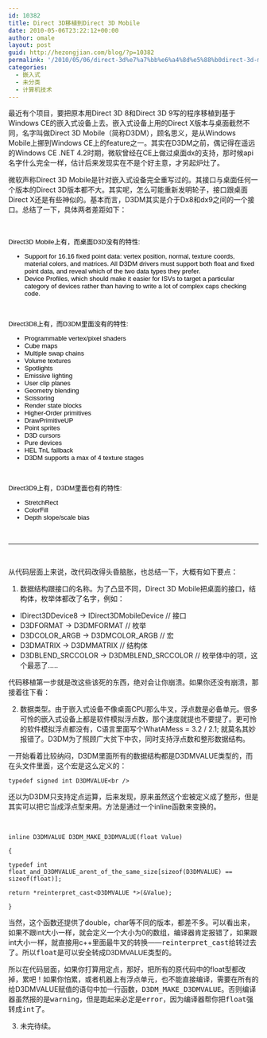 ```yaml
---
id: 10382
title: Direct 3D移植到Direct 3D Mobile
date: 2010-05-06T23:22:12+00:00
author: omale
layout: post
guid: http://hezongjian.com/blog/?p=10382
permalink: '/2010/05/06/direct-3d%e7%a7%bb%e6%a4%8d%e5%88%b0direct-3d-mobile/'
categories:
  - 嵌入式
  - 未分类
  - 计算机技术
---
```

最近有个项目，要把原本用Direct 3D 8和Direct 3D 9写的程序移植到基于Windows CE的嵌入式设备上去。嵌入式设备上用的Direct X版本与桌面截然不同，名字叫做Direct 3D Mobile（简称D3DM），顾名思义，是从Windows Mobile上挪到Windows CE上的feature之一。其实在D3DM之前，偶记得在遥远的Windows CE .NET 4.2时期，微软曾经在CE上做过桌面dx的支持，那时候api名字什么完全一样，估计后来发现实在不是个好主意，才另起炉灶了。

微软声称Direct 3D Mobile是针对嵌入式设备完全重写过的。其接口与桌面任何一个版本的Direct 3D版本都不大。其实呢，怎么可能重新发明轮子，接口跟桌面Direct X还是有些神似的。基本而言，D3DM其实是介于Dx8和dx9之间的一个接口。总结了一下，具体两者差距如下：

&nbsp;

<p style="padding-top: 0px; padding-right: 0px; padding-bottom: 0px; padding-left: 0px; margin-top: 0.5em; margin-right: 0px; margin-bottom: 1em; margin-left: 0px; color: rgb(0, 0, 0); font-family: Verdana, Arial, Helvetica, sans-serif; font-size: 13px; ">
  Direct3D Mobile上有，而桌面D3D没有的特性:
</p>

<ul style="padding-top: 0px; padding-right: 0px; padding-bottom: 0px; padding-left: 0px; margin-top: 0.5em; margin-right: 0px; margin-bottom: 1em; margin-left: 2.5em; color: rgb(0, 0, 0); font-family: Verdana, Arial, Helvetica, sans-serif; font-size: 13px; ">
  <li style="padding-top: 0px; padding-right: 0px; padding-bottom: 0px; padding-left: 0px; margin-top: 0px; margin-right: 0px; margin-bottom: 0px; margin-left: 0px; ">
    Support for 16.16 fixed point data: vertex position, normal, texture coords, material colors, and matrices. All D3DM drivers must support both float and fixed point data, and reveal which of the two data types they prefer.
  </li>
  <li style="padding-top: 0px; padding-right: 0px; padding-bottom: 0px; padding-left: 0px; margin-top: 0px; margin-right: 0px; margin-bottom: 0px; margin-left: 0px; ">
    Device Profiles, which should make it easier for ISVs to target a particular category of devices rather than having to write a lot of complex caps checking code.
  </li>
</ul>

<p style="padding-top: 0px; padding-right: 0px; padding-bottom: 0px; padding-left: 0px; margin-top: 0.5em; margin-right: 0px; margin-bottom: 1em; margin-left: 0px; color: rgb(0, 0, 0); font-family: Verdana, Arial, Helvetica, sans-serif; font-size: 13px; ">
  <br style="padding-top: 0px; padding-right: 0px; padding-bottom: 0px; padding-left: 0px; margin-top: 0px; margin-right: 0px; margin-bottom: 0px; margin-left: 0px; " /><br /> Direct3D8上有，而D3DM里面没有的特性:
</p>

<ul style="padding-top: 0px; padding-right: 0px; padding-bottom: 0px; padding-left: 0px; margin-top: 0.5em; margin-right: 0px; margin-bottom: 1em; margin-left: 2.5em; color: rgb(0, 0, 0); font-family: Verdana, Arial, Helvetica, sans-serif; font-size: 13px; ">
  <li style="padding-top: 0px; padding-right: 0px; padding-bottom: 0px; padding-left: 0px; margin-top: 0px; margin-right: 0px; margin-bottom: 0px; margin-left: 0px; ">
    Programmable vertex/pixel shaders
  </li>
  <li style="padding-top: 0px; padding-right: 0px; padding-bottom: 0px; padding-left: 0px; margin-top: 0px; margin-right: 0px; margin-bottom: 0px; margin-left: 0px; ">
    Cube maps
  </li>
  <li style="padding-top: 0px; padding-right: 0px; padding-bottom: 0px; padding-left: 0px; margin-top: 0px; margin-right: 0px; margin-bottom: 0px; margin-left: 0px; ">
    Multiple swap chains
  </li>
  <li style="padding-top: 0px; padding-right: 0px; padding-bottom: 0px; padding-left: 0px; margin-top: 0px; margin-right: 0px; margin-bottom: 0px; margin-left: 0px; ">
    Volume textures
  </li>
  <li style="padding-top: 0px; padding-right: 0px; padding-bottom: 0px; padding-left: 0px; margin-top: 0px; margin-right: 0px; margin-bottom: 0px; margin-left: 0px; ">
    Spotlights
  </li>
  <li style="padding-top: 0px; padding-right: 0px; padding-bottom: 0px; padding-left: 0px; margin-top: 0px; margin-right: 0px; margin-bottom: 0px; margin-left: 0px; ">
    Emissive lighting
  </li>
  <li style="padding-top: 0px; padding-right: 0px; padding-bottom: 0px; padding-left: 0px; margin-top: 0px; margin-right: 0px; margin-bottom: 0px; margin-left: 0px; ">
    User clip planes
  </li>
  <li style="padding-top: 0px; padding-right: 0px; padding-bottom: 0px; padding-left: 0px; margin-top: 0px; margin-right: 0px; margin-bottom: 0px; margin-left: 0px; ">
    Geometry blending
  </li>
  <li style="padding-top: 0px; padding-right: 0px; padding-bottom: 0px; padding-left: 0px; margin-top: 0px; margin-right: 0px; margin-bottom: 0px; margin-left: 0px; ">
    Scissoring
  </li>
  <li style="padding-top: 0px; padding-right: 0px; padding-bottom: 0px; padding-left: 0px; margin-top: 0px; margin-right: 0px; margin-bottom: 0px; margin-left: 0px; ">
    Render state blocks
  </li>
  <li style="padding-top: 0px; padding-right: 0px; padding-bottom: 0px; padding-left: 0px; margin-top: 0px; margin-right: 0px; margin-bottom: 0px; margin-left: 0px; ">
    Higher-Order primitives
  </li>
  <li style="padding-top: 0px; padding-right: 0px; padding-bottom: 0px; padding-left: 0px; margin-top: 0px; margin-right: 0px; margin-bottom: 0px; margin-left: 0px; ">
    DrawPrimitiveUP
  </li>
  <li style="padding-top: 0px; padding-right: 0px; padding-bottom: 0px; padding-left: 0px; margin-top: 0px; margin-right: 0px; margin-bottom: 0px; margin-left: 0px; ">
    Point sprites
  </li>
  <li style="padding-top: 0px; padding-right: 0px; padding-bottom: 0px; padding-left: 0px; margin-top: 0px; margin-right: 0px; margin-bottom: 0px; margin-left: 0px; ">
    D3D cursors
  </li>
  <li style="padding-top: 0px; padding-right: 0px; padding-bottom: 0px; padding-left: 0px; margin-top: 0px; margin-right: 0px; margin-bottom: 0px; margin-left: 0px; ">
    Pure devices
  </li>
  <li style="padding-top: 0px; padding-right: 0px; padding-bottom: 0px; padding-left: 0px; margin-top: 0px; margin-right: 0px; margin-bottom: 0px; margin-left: 0px; ">
    HEL TnL fallback
  </li>
  <li style="padding-top: 0px; padding-right: 0px; padding-bottom: 0px; padding-left: 0px; margin-top: 0px; margin-right: 0px; margin-bottom: 0px; margin-left: 0px; ">
    D3DM supports a max of 4 texture stages
  </li>
</ul>

<p style="padding-top: 0px; padding-right: 0px; padding-bottom: 0px; padding-left: 0px; margin-top: 0.5em; margin-right: 0px; margin-bottom: 1em; margin-left: 0px; color: rgb(0, 0, 0); font-family: Verdana, Arial, Helvetica, sans-serif; font-size: 13px; ">
  <br style="padding-top: 0px; padding-right: 0px; padding-bottom: 0px; padding-left: 0px; margin-top: 0px; margin-right: 0px; margin-bottom: 0px; margin-left: 0px; " /><br /> Direct3D9上有，D3DM里面也有的特性:
</p>

<ul style="padding-top: 0px; padding-right: 0px; padding-bottom: 0px; padding-left: 0px; margin-top: 0.5em; margin-right: 0px; margin-bottom: 1em; margin-left: 2.5em; color: rgb(0, 0, 0); font-family: Verdana, Arial, Helvetica, sans-serif; font-size: 13px; ">
  <li>
    StretchRect
  </li>
  <li>
    ColorFill
  </li>
  <li>
    Depth slope/scale bias
  </li>
</ul>

&nbsp;

* * *

&nbsp;

从代码层面上来说，改代码改得头昏脑胀，也总结一下，大概有如下要点：

1. 数据结构跟接口的名称。为了凸显不同，Direct 3D Mobile把桌面的接口，结构体，枚举体都改了名字，例如：

  * IDirect3DDevice8 -> IDirect3DMobileDevice // 接口
  * D3DFORMAT -> D3DMFORMAT // 枚举
  * D3DCOLOR\_ARGB -> D3DMCOLOR\_ARGB // 宏
  * D3DMATRIX -> D3DMMATRIX // 结构体
  * D3DBLEND\_SRCCOLOR -> D3DMBLEND\_SRCCOLOR // 枚举体中的项，这个最恶了&#8230;..

代码移植第一步就是改这些该死的东西，绝对会让你崩溃。如果你还没有崩溃，那接着往下看：

2. 数据类型。由于嵌入式设备不像桌面CPU那么牛叉，浮点数是必备单元。很多可怜的嵌入式设备上都是软件模拟浮点数，那个速度就提也不要提了。更可怜的软件模拟浮点都没有，C语言里面写个WhatAMess = 3.2 / 2.1; 就莫名其妙报错了。D3DM为了照顾广大贫下中农，同时支持浮点数和整形数据结构。

一开始看着比较纳闷，D3DM里面所有的数据结构都是D3DMVALUE类型的，而在头文件里面，这个宏是这么定义的：

`typedef signed int D3DMVALUE<br />
` 

还以为D3DM只支持定点运算，后来发现，原来虽然这个宏被定义成了整形，但是其实可以把它当成浮点型来用。方法是通过一个inline函数来变换的。

&nbsp;

`inline D3DMVALUE D3DM_MAKE_D3DMVALUE(float Value)`

`{`

`typedef int float_and_D3DMVALUE_arent_of_the_same_size[sizeof(D3DMVALUE) == sizeof(float)];`

`return *reinterpret_cast<D3DMVALUE *>(&Value);`

`}`

当然，这个函数还提供了double，char等不同的版本，都差不多。可以看出来，如果不跟int大小一样，就会定义一个大小为0的数组，编译器肯定报错了，如果跟int大小一样，就直接用c++里面最牛叉的转换&mdash;&mdash;<span class="Apple-style-span" style="font-family: monospace; ">reinterpret_cast给转过去了。所以float是可以安全转成<span class="Apple-style-span" style="font-family: Arial, Verdana, sans-serif; ">D3DMVALUE类型的。</span></span>

所以在代码层面，如果你打算用定点，那好，把所有的原代码中的float型都改掉，累吧！如果你怕累，或者机器上有浮点单元，也不能直接编译，需要在所有的给D3DMVALUE赋值的语句中加一行函数，<span class="Apple-style-span" style="font-family: monospace; ">D3DM_MAKE_D3DMVALUE。否则编译器虽然报的是warning，但是跑起来必定是error，因为编译器帮你把float强转成int了。</span>

3. 未完待续。